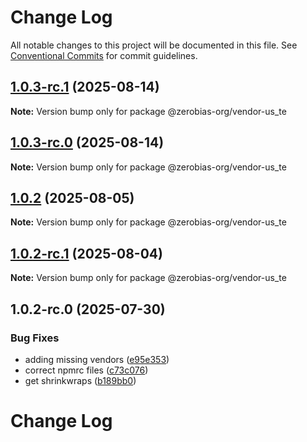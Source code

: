 # Change Log

All notable changes to this project will be documented in this file.
See [Conventional Commits](https://conventionalcommits.org) for commit guidelines.

## [1.0.3-rc.1](https://github.com/zerobias-org/vendor/compare/@zerobias-org/vendor-us_te@1.0.2...@zerobias-org/vendor-us_te@1.0.3-rc.1) (2025-08-14)

**Note:** Version bump only for package @zerobias-org/vendor-us_te





## [1.0.3-rc.0](https://github.com/zerobias-org/vendor/compare/@zerobias-org/vendor-us_te@1.0.2...@zerobias-org/vendor-us_te@1.0.3-rc.0) (2025-08-14)

**Note:** Version bump only for package @zerobias-org/vendor-us_te





## [1.0.2](https://github.com/zerobias-org/vendor/compare/@zerobias-org/vendor-us_te@1.0.2-rc.1...@zerobias-org/vendor-us_te@1.0.2) (2025-08-05)

**Note:** Version bump only for package @zerobias-org/vendor-us_te





## [1.0.2-rc.1](https://github.com/zerobias-org/vendor/compare/@zerobias-org/vendor-us_te@1.0.2-rc.0...@zerobias-org/vendor-us_te@1.0.2-rc.1) (2025-08-04)

**Note:** Version bump only for package @zerobias-org/vendor-us_te





## 1.0.2-rc.0 (2025-07-30)


### Bug Fixes

* adding missing vendors ([e95e353](https://github.com/zerobias-org/vendor/commit/e95e35309a1812973f4536f535eee460edc5414c))
* correct npmrc files ([c73c076](https://github.com/zerobias-org/vendor/commit/c73c0761e1e567cc0c2f0f8179725016d11caf8c))
* get shrinkwraps ([b189bb0](https://github.com/zerobias-org/vendor/commit/b189bb0cf53ad66427530ccc0eab7824527942d3))





# Change Log
